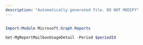```yaml
---
description: "Automatically generated file. DO NOT MODIFY"
---
```


```powershell

Import-Module Microsoft.Graph.Reports

Get-MgReportMailboxUsageDetail -Period $periodId 

```